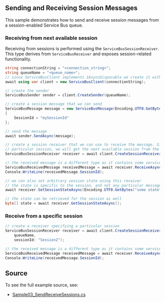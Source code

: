 ## Sending and Receiving Session Messages

This sample demonstrates how to send and receive session messages from a session-enabled Service Bus queue.

### Receiving from next available session

Receiving from sessions is performed using the `ServiceBusSessionReceiver`. This
type derives from `ServiceBusReceiver` and exposes session-related functionality.

```C# Snippet:ServiceBusSendAndReceiveSessionMessage
string connectionString = "<connection_string>";
string queueName = "<queue_name>";
// since ServiceBusClient implements IAsyncDisposable we create it with "await using"
await using var client = new ServiceBusClient(connectionString);

// create the sender
ServiceBusSender sender = client.CreateSender(queueName);

// create a session message that we can send
ServiceBusMessage message = new ServiceBusMessage(Encoding.UTF8.GetBytes("Hello world!"))
{
    SessionId = "mySessionId"
};

// send the message
await sender.SendAsync(message);

// create a session receiver that we can use to receive the message. Since we don't specify a
// particular session, we will get the next available session from the service.
ServiceBusSessionReceiver receiver = await client.CreateSessionReceiverAsync(queueName);

// the received message is a different type as it contains some service set properties
ServiceBusReceivedMessage receivedMessage = await receiver.ReceiveAsync();
Console.WriteLine(receivedMessage.SessionId);

// we can also set arbitrary session state using this receiver
// the state is specific to the session, and not any particular message
await receiver.SetSessionStateAsync(Encoding.UTF8.GetBytes("some state"));

// the state can be retrieved for the session as well
byte[] state = await receiver.GetSessionStateAsync();
```

### Receive from a specific session

```C# Snippet:ServiceBusReceiveFromSpecificSession
// create a receiver specifying a particular session
ServiceBusSessionReceiver receiver = await client.CreateSessionReceiverAsync(
    queueName,
    sessionId: "Session2");

// the received message is a different type as it contains some service set properties
ServiceBusReceivedMessage receivedMessage = await receiver.ReceiveAsync();
Console.WriteLine(receivedMessage.SessionId);
```

## Source

To see the full example source, see:

* [Sample03_SendReceiveSessions.cs](../tests/Samples/Sample03_SendReceiveSessions.cs)
